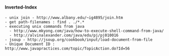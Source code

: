 #### Inverted-Index
    - unix join - http://www.albany.edu/~ig4895/join.htm
    - get path-filenames : find . ./*.*
    - executing unix commands from java
      - http://www.mkyong.com/java/how-to-execute-shell-command-from-java/
      - http://alvinalexander.com/java/edu/pj/pj010016
    - jsoup - http://jsoup.org/cookbook/input/load-document-from-file
    - Unique Document ID : http://www.javapractices.com/topic/TopicAction.do?Id=56

